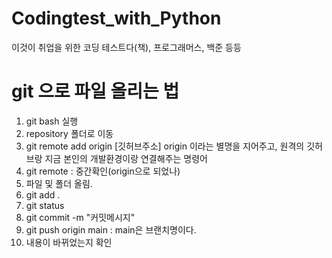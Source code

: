# Codingtest_with_Python

이것이 취업을 위한 코딩 테스트다(책), 프로그래머스, 백준 등등


# git 으로 파일 올리는 법
1. git bash 실행
2. repository 폴더로 이동
3. git remote add origin [깃허브주소]
  origin 이라는 별명을 지어주고, 원격의 깃허브랑 지금 본인의 개발환경이랑 연결해주는 명령어
4. git remote : 중간확인(origin으로 되었나)
5. 파일 및 폴더 올림.
6. git add .
7. git status
8. git commit -m "커밋메시지"
9. git push origin main : main은 브랜치명이다.
10. 내용이 바뀌었는지 확인
